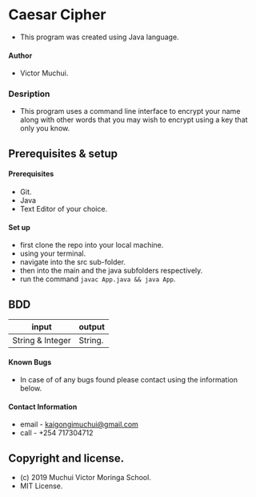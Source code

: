 # Caesar Cipher
* This program was created using Java language.
#### Author
* Victor Muchui.
### Desription
* This program uses a command line interface to encrypt your name along with other words that you may wish to encrypt using a key that only you know.

## Prerequisites & setup
#### Prerequisites
* Git.
* Java
* Text Editor of your choice.
#### Set up
* first clone the repo into your local machine.
* using your terminal.
* navigate into the src sub-folder.
* then into the main and the java subfolders respectively.
* run the command `javac App.java && java App`.
## BDD
|input| output
|----|----
|String & Integer|String.

#### Known Bugs
* In case of of any bugs found please contact using the information below.
#### Contact Information
* email - kaigongimuchui@gmail.com
* call - +254 717304712
## Copyright and license.
* (c) 2019 Muchui Victor Moringa School.
* MIT License.